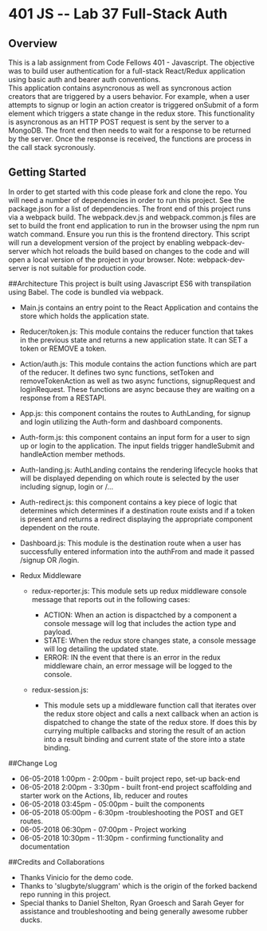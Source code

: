 
# 401 JS --  Lab 37 Full-Stack Auth

## Overview
This is a lab assignment from Code Fellows 401 - Javascript. The objective was to build user authentication for a full-stack React/Redux application  using basic auth and bearer auth conventions.  
This application contains asyncronous as well as syncronous action creators that are triggered by a users behavior.  For example, when a user attempts to signup or login an action creator is triggered onSubmit of a form element which triggers a state change in the redux store.  This functionality is asyncronous as an HTTP POST request is sent by the server to a MongoDB.  The front end then needs to wait for a response to be returned by the server.  Once the response is received, the functions are process in the call stack sycronously.    

## Getting Started
In order to get started with this code please fork and clone the repo. You will need a number of dependencies in order to run this project. See the package.json for a list of dependencies. The front end of this project runs via a webpack build.  The webpack.dev.js and webpack.common.js files are set to build the front end application to run in the browser using the npm run watch command.  Ensure you run this is the frontend directory. This script will run a development version of the project by enabling webpack-dev-server which hot reloads the build based on changes to the code and will open a local version of the project in your browser.  Note: webpack-dev-server is not suitable for production code.

##Architecture
This project is built using Javascript ES6 with transpilation using Babel. The code is bundled via webpack.

- Main.js contains an entry point to the React Application and contains the store which holds the application state.

- Reducer/token.js: This module contains the reducer function that takes in the previous state and returns a new application state. It can SET a token or REMOVE a token.

- Action/auth.js: This module contains the action functions which are part of the reducer. It defines two sync functions, setToken and removeTokenAction as well as two async functions, signupRequest and loginRequest.  These functions are async because they are waiting on a response from a RESTAPI.

- App.js: this component contains the routes to AuthLanding, for signup and login utilizing the Auth-form and dashboard components.

- Auth-form.js:  this component contains an input form for a user to sign up or login to the application.  The input fields trigger handleSubmit and handleAction member methods.  

- Auth-landing.js:  AuthLanding contains the rendering lifecycle hooks that will be displayed depending on which route is selected by the user including signup, login or /...

- Auth-redirect.js:  this component contains a key piece of logic that determines which determines if a destination route exists and if a token is present and returns a redirect displaying the appropriate component dependent on the route.

- Dashboard.js: This module is the destination route when a user has successfully entered information into the authFrom and made it passed /signup OR /login.  

- Redux Middleware

    - redux-reporter.js:  This module sets up redux middleware console message that reports out in the following cases:

        - ACTION: When an action is dispactched by a component a console message will log that includes the action type and payload.
        - STATE: When the redux store changes state, a console message will log detailing the updated state.
        - ERROR: IN the event that there is an error in the redux middleware chain, an error message will be logged to the console.
    - redux-session.js:
        - This module sets up a middleware function call that iterates over the redux store object and calls a next callback when an action is dispatched to change the state of the redux store. If does this by currying multiple callbacks and storing the result of an action into a result binding and current state of the store into a state binding.

##Change Log
- 06-05-2018 1:00pm - 2:00pm - built project repo, set-up back-end
- 06-05-2018 2:00pm - 3:30pm - built front-end project scaffolding and starter work on the Actions, lib, reducer and routes
- 06-05-2018 03:45pm - 05:00pm - built the components
- 06-05-2018 05:00pm - 6:30pm -troubleshooting the POST and GET routes.  
- 06-05-2018 06:30pm - 07:00pm - Project working
- 06-05-2018 10:30pm - 11:30pm - confirming functionality and documentation

##Credits and Collaborations
- Thanks Vinicio for the demo code.  
- Thanks to 'slugbyte/sluggram' which is the origin of the forked backend repo running in this project. 
- Special thanks to Daniel Shelton, Ryan Groesch and Sarah Geyer for assistance and troubleshooting and being generally awesome rubber ducks.
